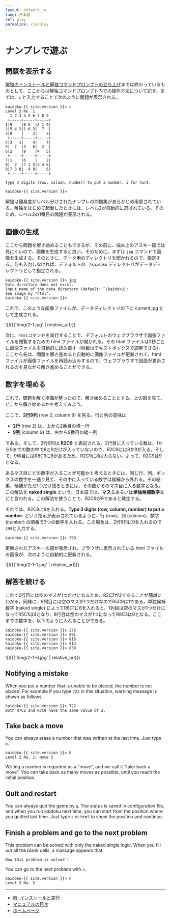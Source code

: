 ```yaml
---
layout: default.ja
lang: 日本語
ref: play
permalink: /ja/play
---
```


# ナンプレで遊ぶ

## 問題を表示する

[解独のインストールと解独コマンドプロンプトの立ち上げ](install)までは終わっているものとして、ここからは解独コマンドプロンプト内での操作方法について記す。まずは、`c` と入力することで次のように問題が表示される。

```
kaidoku-{{ site.version }}> c
Level 2 No. 1
  1 2 3 4 5 6 7 8 9
 +-----+-----+-----+
1|9    |8 5  |2 1 4|
2|5 4 2|1 6 3|  7  |
3|8    |    2|    3|
 +-----+-----+-----+
4|3   1|    4|    7|
5|  7  |3   6|  2  |
6|2    |9    |4   5|
 +-----+-----+-----+
7|1    |6    |    2|
8|  2  |7 1 5|3 4 8|
9|7 3 8|  4 9|    6|
 +-----+-----+-----+

Type 3 digits (row, column, number) to put a number. i for hint.

kaidoku-{{ site.version }}>
```

解独は難易度がレベル分けされたナンプレの問題集があらかじめ用意されている。解独をはじめて起動したときには、レベル2が自動的に選ばれている。そのため、レベル2の1番目の問題が表示される。

## 画像の生成

ここから問題を解き始めることもできるが、その前に、端末上のアスキー図では見にくいので、画像を生成すると良い。そのために、まずは `jpg` コマンドで画像を生成する。そのときに、データ用のディレクトリを聞かれるので、指定する。何も入力しなければ、デフォルトの `‾/kaidoku` ディレクトリがデータディレクトリとして指定される。

```
kaidoku-{{ site.version }}> jpg
Data directory does not exist.
Input name of the data directory (default: ‾/kaidoku):
See image by "html".
kaidoku-{{ site.version }}>
```

これで、このような画像ファイルが、データディレクトリの下に current.jpg として生成される。

![]({{'/img/2-1.jpg' | relative_url}})

次に、`html`コマンドを実行することで、デフォルトのウェブブラウザで画像ファイルを閲覧するための html ファイルが開かれる。その html ファイルは2秒ごとに画像ファイルを自動的に読み直す（秒数はテキストボックスで調整できる）。ここから先は、問題を解き進めると自動的に画像ファイルが更新されて、html ファイルが画像ファイルを再読み込みするので、ウェブブラウザで図面が更新されるのを見ながら解き進めることができる。

## 数字を埋める

これで、問題を解く準備が整ったので、解き始めることとする。上の図を見て、どこから解き始めるかを考えてみよう。

ここで、**2行9列** (row 2, column 9) を見る。行と列の意味は

- **2行** (row 2) は、上から2番目の横一行
- **9列** (column 9) は、左から9番目の縱一列

である。そして、2行9列は **R2C9** と表記される。2行目に入っている数は、1から9までの数の中で8と9だけが入っていないので、R2C9には8か9が入る。そして、9列目にはR8C9に8があるため、R2C9に8は入らない。よって、R2C9は9となる。

あるマス目にどの数字が入ることが可能かと考えるときには、同じ行、列、ボックスの数字を一通り見て、その中に入っている数字は候補から外れる。その結果、候補がただ1つだけ残るときには、その数がそのマス目に入る数字となる。この解法を **naked single** という。日本語では、**マスミ**あるいは**単独候補数字**などと言われる。この解法を使うことで、R2C9が9であると確定する。

それでは、R2C9に9を入れる。**Type 3 digits (row, column, number) to put a number.** という指示が表示されているように、行 (row)、列 (column)、数字 (number) の順番で3つの数字を入れる。この場合は、2行9列に9を入れるので`299`と入力する。

    kaidoku-{{ site.version }}> 299

更新されたアスキーの図が表示され、ブラウザに表示されている html ファイルの画像が、次のように自動的に更新される。

![]({{'/img/2-1-1.jpg' | relative_url}})

## 解答を続ける

これで2行目には空のマスが1つだけになるため、R2C7が2であることが簡単にわかる。同様に、9列目には空のマスが1つだけなのでR5C9は1である。単独候補数字 (naked single) によってR8C1に6を入れると、1列目は空のマスが1つだけになってR5C1は4となり、8行目は空のマスが1つになってR8C3は9となる。ここまでの数字を、以下のように入れることができる。

    kaidoku-{{ site.version }}> 278
    kaidoku-{{ site.version }}> 591
    kaidoku-{{ site.version }}> 816
    kaidoku-{{ site.version }}> 514
    kaidoku-{{ site.version }}> 839

![]({{'/img/2-1-6.jpg' | relative_url}})

## Notifying a mistake

When you put a number that is unable to be placed, the number is not placed. For example if you type `722` in this situation, warning message is shown as follows.

    kaidoku-{{ site.version }}> 722
    Both R7C2 and R7C9 have the same value of 2.

## Take back a move

You can always erase a number that was written at the last time. Just type `b`.

    kaidoku-{{ site.version }}> b
    Level 2 No. 1: move 5

Writing a number is regarded as a "move", and we call it "take back a move". You can take back as many moves as possible, until you reach the initial position.

## Quit and restart

You can always quit the game by `q`. The status is saved in configuration file, and when you run kaidoku next time, you can start from the position where you quitted last time. Just type `c` or `html` to show the position and continue.

## Finish a problem and go to the next problem

This problem can be solved with only the naked single logic. When you fill out all the blank cells, a massage appears that

    Now this problem is solved !

You can go to the next problem with `n`.

    kaidoku-{{ site.version }}> n
    Level 2 No. 2

- - -

- [前: インストールと実行](./install)
- [マニュアルの目次](./#マニュアル)
- [ホームページ](./)
